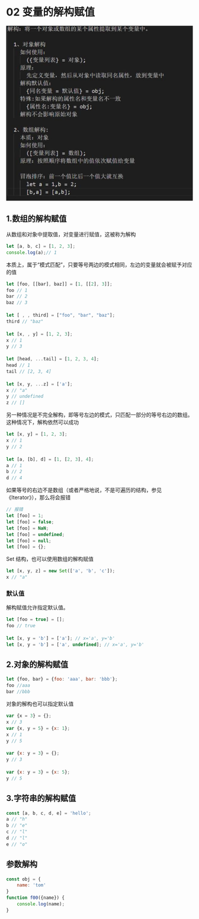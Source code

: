 # 02 变量的解构赋值

![](02_files/1.jpg)
## 1.数组的解构赋值
从数组和对象中提取值，对变量进行赋值，这被称为解构
```js
let [a, b, c] = [1, 2, 3];
console.log(a);// 1
```
本质上，属于“模式匹配”，只要等号两边的模式相同，左边的变量就会被赋予对应的值
```js
let [foo, [[bar], baz]] = [1, [[2], 3]];
foo // 1
bar // 2
baz // 3

let [ , , third] = ["foo", "bar", "baz"];
third // "baz"

let [x, , y] = [1, 2, 3];
x // 1
y // 3

let [head, ...tail] = [1, 2, 3, 4];
head // 1
tail // [2, 3, 4]

let [x, y, ...z] = ['a'];
x // "a"
y // undefined
z // []
```
另一种情况是不完全解构，即等号左边的模式，只匹配一部分的等号右边的数组。这种情况下，解构依然可以成功
```js
let [x, y] = [1, 2, 3];
x // 1
y // 2

let [a, [b], d] = [1, [2, 3], 4];
a // 1
b // 2
d // 4
```
如果等号的右边不是数组（或者严格地说，不是可遍历的结构，参见《Iterator》），那么将会报错
```js
// 报错
let [foo] = 1;
let [foo] = false;
let [foo] = NaN;
let [foo] = undefined;
let [foo] = null;
let [foo] = {};
```
 Set 结构，也可以使用数组的解构赋值
 ```js
let [x, y, z] = new Set(['a', 'b', 'c']);
x // "a"
```
### 默认值
解构赋值允许指定默认值。
```js
let [foo = true] = [];
foo // true

let [x, y = 'b'] = ['a']; // x='a', y='b'
let [x, y = 'b'] = ['a', undefined]; // x='a', y='b'
```
## 2.对象的解构赋值

```js
let {foo, bar} = {foo: 'aaa', bar: 'bbb'};
foo //aaa
bar //bbb
```
对象的解构也可以指定默认值

```js
var {x = 3} = {};
x // 3
var {x, y = 5} = {x: 1};
x // 1
y // 5

var {x: y = 3} = {};
y // 3

var {x: y = 3} = {x: 5};
y // 5
```

## 3.字符串的解构赋值
```js
const [a, b, c, d, e] = 'hello';
a // "h"
b // "e"
c // "l"
d // "l"
e // "o"
```
## 参数解构
```js
const obj = {
	name: 'tom'
}
function f00({name}) {
	console.log(name);
}
```